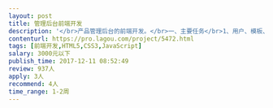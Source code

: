 ```yaml
---                
layout: post       
title: 管理后台前端开发           
description: '</br>产品管理后台的前端开发。</br>一、主要任务</br>1、用户、模板、消息、订单管理等大约20个页面（左右结构，主要是列表数据增删改）</br>2、与后端联调数据</br></br>二、要求</br>1、使用vue框架</br>2、一次性联调成功率高</br>3、2周内完成。</br>'     
contenturl: https://pro.lagou.com/project/5472.html      
tags: [前端开发,HTML5,CSS3,JavaScript]            
salary: 3000元以下          
publish_time: 2017-12-11 08:52:49         
review: 937人                   
apply: 3人                   
recommend: 4人                   
time_range: 1-2周              
---                 
```

